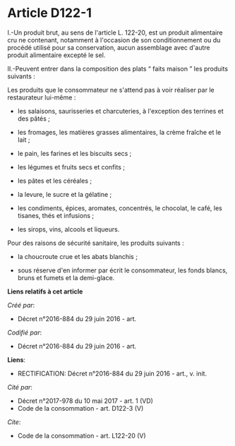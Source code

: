 # Article D122-1

I.-Un produit brut, au sens de l'article L. 122-20, est un produit alimentaire cru ne contenant, notamment à l'occasion de
son conditionnement ou du procédé utilisé pour sa conservation, aucun assemblage avec d'autre produit alimentaire excepté le
sel. 

II.-Peuvent entrer dans la composition des plats “ faits maison ” les produits suivants : 

Les produits que le consommateur ne s'attend pas à voir réaliser par le restaurateur lui-même :

- les salaisons, saurisseries et charcuteries, à l'exception des terrines et des pâtés ;

- les fromages, les matières grasses alimentaires, la crème fraîche et le lait ;

- le pain, les farines et les biscuits secs ;

- les légumes et fruits secs et confits ;

- les pâtes et les céréales ;

- la levure, le sucre et la gélatine ;

- les condiments, épices, aromates, concentrés, le chocolat, le café, les tisanes, thés et infusions ;

- les sirops, vins, alcools et liqueurs. 

Pour des raisons de sécurité sanitaire, les produits suivants :

- la choucroute crue et les abats blanchis ;

- sous réserve d'en informer par écrit le consommateur, les fonds blancs, bruns et fumets et la demi-glace.

**Liens relatifs à cet article**

_Créé par_:

  - Décret n°2016-884 du 29 juin 2016 - art.

_Codifié par_:

  - Décret n°2016-884 du 29 juin 2016 - art.

**Liens**:

  - RECTIFICATION: Décret n°2016-884 du 29 juin 2016 - art., v. init.

_Cité par_:

  - Décret n°2017-978 du 10 mai 2017  - art. 1 (VD)
  - Code de la consommation - art. D122-3 (V)

_Cite_:

  - Code de la consommation - art. L122-20 (V)
